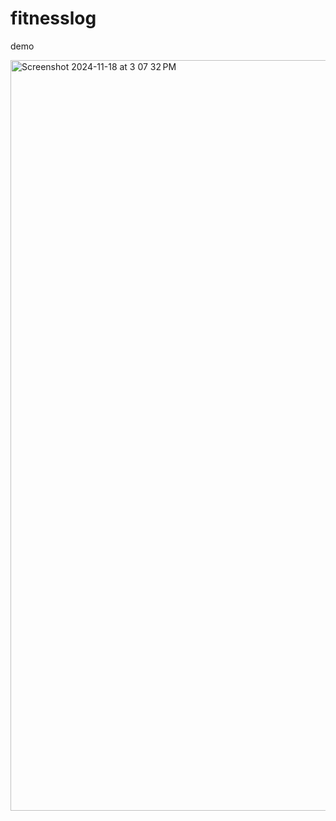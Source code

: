 # fitnesslog

demo

<img width="1201" alt="Screenshot 2024-11-18 at 3 07 32 PM" src="https://github.com/user-attachments/assets/ecfb7652-d0d0-472b-a822-414e6ad5983a">
